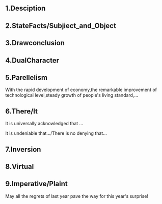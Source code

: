 ## 1.Desciption

## 2.StateFacts/Subjiect_and_Object

## 3.Drawconclusion

## 4.DualCharacter

## 5.Parellelism

With the rapid development of economy,the remarkable improvement of technological level,steady growth of people's living standard,...

## 6.There/It

It is universally acknowledged that ...

It is undeniable that.../There is no denying that...

## 7.Inversion

## 8.Virtual

## 9.Imperative/Plaint

May all the regrets of last year pave the way for this year's surprise! 